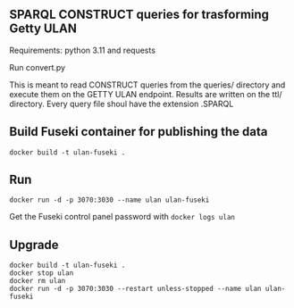 ## SPARQL CONSTRUCT queries for trasforming Getty ULAN

Requirements: python 3.11 and requests

Run convert.py

This is meant to read CONSTRUCT queries from the queries/ directory and execute them on the GETTY ULAN endpoint. Results are written on the ttl/ directory. Every query file shoul have the extension .SPARQL

## Build Fuseki container for publishing the data

`docker build -t ulan-fuseki .`

## Run

`docker run -d -p 3070:3030 --name ulan ulan-fuseki`

Get the Fuseki control panel password with `docker logs ulan`

## Upgrade

```
docker build -t ulan-fuseki .
docker stop ulan
docker rm ulan
docker run -d -p 3070:3030 --restart unless-stopped --name ulan ulan-fuseki
```